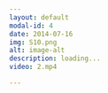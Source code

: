 ```yaml
---
layout: default
modal-id: 4
date: 2014-07-16
img: S10.png
alt: image-alt
description: loading...
video: 2.mp4

---
```

